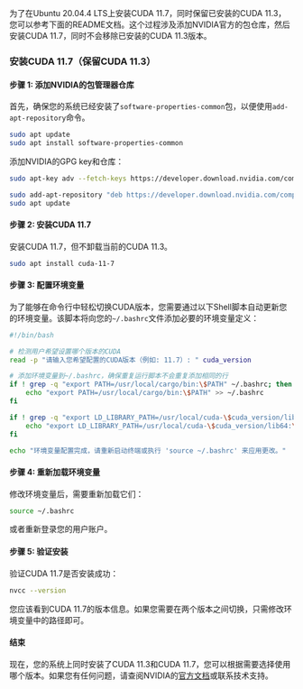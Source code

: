 为了在Ubuntu 20.04.4 LTS上安装CUDA 11.7，同时保留已安装的CUDA 11.3，您可以参考下面的README文档。这个过程涉及添加NVIDIA官方的包仓库，然后安装CUDA 11.7，同时不会移除已安装的CUDA 11.3版本。

### 安装CUDA 11.7（保留CUDA 11.3）

#### 步骤 1: 添加NVIDIA的包管理器仓库

首先，确保您的系统已经安装了`software-properties-common`包，以便使用`add-apt-repository`命令。

```bash
sudo apt update
sudo apt install software-properties-common
```

添加NVIDIA的GPG key和仓库：

```bash
sudo apt-key adv --fetch-keys https://developer.download.nvidia.com/compute/cuda/repos/ubuntu2004/x86_64/3bf863cc.pub
```
```bash 
sudo add-apt-repository "deb https://developer.download.nvidia.com/compute/cuda/repos/ubuntu2004/x86_64/ /"
sudo apt update
```

#### 步骤 2: 安装CUDA 11.7

安装CUDA 11.7，但不卸载当前的CUDA 11.3。

```bash
sudo apt install cuda-11-7
```

#### 步骤 3: 配置环境变量

为了能够在命令行中轻松切换CUDA版本，您需要通过以下Shell脚本自动更新您的环境变量。该脚本将向您的`~/.bashrc`文件添加必要的环境变量定义：

```bash
#!/bin/bash

# 检测用户希望设置哪个版本的CUDA
read -p "请输入您希望配置的CUDA版本（例如: 11.7）: " cuda_version

# 添加环境变量到~/.bashrc，确保重复运行脚本不会重复添加相同的行
if ! grep -q "export PATH=/usr/local/cargo/bin:\$PATH" ~/.bashrc; then
    echo "export PATH=/usr/local/cargo/bin:\$PATH" >> ~/.bashrc
fi

if ! grep -q "export LD_LIBRARY_PATH=/usr/local/cuda-\$cuda_version/lib64:\$LD_LIBRARY_PATH" ~/.bashrc; then
    echo "export LD_LIBRARY_PATH=/usr/local/cuda-\$cuda_version/lib64:\$LD_LIBRARY_PATH" >> ~/.bashrc
fi

echo "环境变量配置完成，请重新启动终端或执行 'source ~/.bashrc' 来应用更改。"
```

#### 步骤 4: 重新加载环境变量

修改环境变量后，需要重新加载它们：

```bash
source ~/.bashrc
```

或者重新登录您的用户账户。

#### 步骤 5: 验证安装

验证CUDA 11.7是否安装成功：

```bash
nvcc --version
```

您应该看到CUDA 11.7的版本信息。如果您需要在两个版本之间切换，只需修改环境变量中的路径即可。

#### 结束

现在，您的系统上同时安装了CUDA 11.3和CUDA 11.7，您可以根据需要选择使用哪个版本。如果您有任何问题，请查阅NVIDIA的[官方文档](https://developer.nvidia.com/cuda-downloads)或联系技术支持。